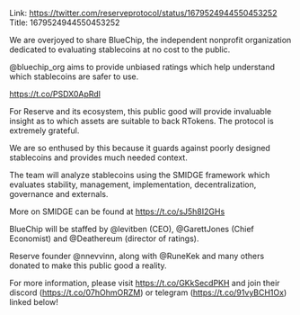 Link:  https://twitter.com/reserveprotocol/status/1679524944550453252
Title: 1679524944550453252

We are overjoyed to share BlueChip, the independent nonprofit organization dedicated to evaluating stablecoins at no cost to the public.

@bluechip_org aims to provide unbiased ratings which help understand which stablecoins are safer to use.

https://t.co/PSDX0ApRdl

For Reserve and its ecosystem, this public good will provide invaluable insight as to which assets are suitable to back RTokens. The protocol is extremely grateful.

We are so enthused by this because it guards against poorly designed stablecoins and provides much needed context.

The team will analyze stablecoins using the SMIDGE framework which evaluates stability, management, implementation, decentralization, governance and externals.

More on SMIDGE can be found at https://t.co/sJ5h8I2GHs

BlueChip will be staffed by @levitben (CEO), @GarettJones (Chief Economist) and @Deathereum (director of ratings).

Reserve founder @nnevvinn, along with @RuneKek and many others donated to make this public good a reality.

For more information, please visit https://t.co/GKkSecdPKH and join their discord (https://t.co/07hOhmORZM) or telegram (https://t.co/91vyBCH1Ox) linked below!